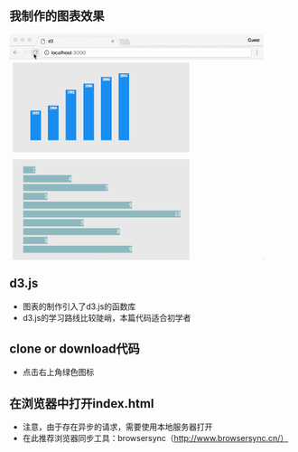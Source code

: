 ## 我制作的图表效果
  <img src="images/d3New.gif" width = "450" height = "400" alt="d3" align=center />

## d3.js
  - 图表的制作引入了d3.js的函数库
  - d3.js的学习路线比较陡峭，本篇代码适合初学者

## clone or download代码
  - 点击右上角绿色图标

## 在浏览器中打开index.html
  - 注意，由于存在异步的请求，需要使用本地服务器打开
  - 在此推荐浏览器同步工具：browsersync（http://www.browsersync.cn/）

